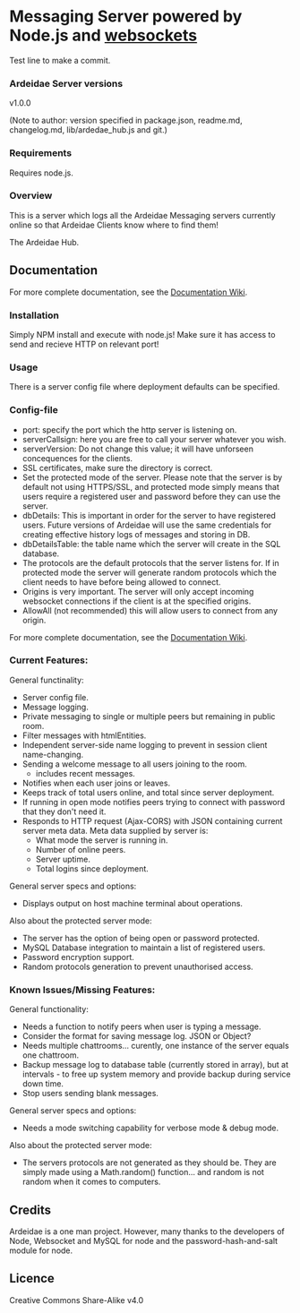 
# Messaging Server powered by Node.js and [websockets](https://github.com/theturtle32/WebSocket-Node)
Test line to make a commit.



### Ardeidae Server versions
v1.0.0


(Note to author:
version specified in package.json, readme.md, changelog.md, lib/ardedae_hub.js and git.)



### Requirements
Requires node.js.



### Overview
This is a server which logs all the Ardeidae Messaging servers currently online so that Ardeidae Clients know where to find them!

The Ardeidae Hub.



## Documentation
For more complete documentation, see the [Documentation Wiki](http://www.student.bth.se/~kawe14/javascript/kmom10/docs/index.php).



### Installation
Simply NPM install and execute with node.js! Make sure it has access to send and recieve HTTP on relevant port!



### Usage
There is a server config file where deployment defaults can be specified. 



### Config-file
* port: specify the port which the http server is listening on.
* serverCallsign: here you are free to call your server whatever you wish.
* serverVersion: Do not change this value; it will have unforseen concequences for the clients.
* SSL certificates, make sure the directory is correct.
* Set the protected mode of the server.
	Please note that the server is by default not using HTTPS/SSL, and protected mode simply means that users require a registered user and password before they can use the server.
* dbDetails: This is important in order for the server to have registered users. Future versions of Ardeidae will use the same credentials for creating effective history logs of messages and storing in DB.
* dbDetailsTable: the table name which the server will create in the SQL database.
* The protocols are the default protocols that the server listens for. If in protected mode the server will generate random protocols which the client needs to have before being allowed to connect.
* Origins is very important. The server will only accept incoming websocket connections if the client is at the specified origins.
* AllowAll (not recommended) this will allow users to connect from any origin.


For more complete documentation, see the [Documentation Wiki](http://www.student.bth.se/~kawe14/javascript/kmom10/docs/index.php).



### Current Features:
General functinality:
* Server config file.
* Message logging.
* Private messaging to single or multiple peers but remaining in public room.
* Filter messages with htmlEntities.
* Independent server-side name logging to prevent in session client name-changing.
* Sending a welcome message to all users joining to the room.
	- includes recent messages.
* Notifies when each user joins or leaves.
* Keeps track of total users online, and total since server deployment.
* If running in open mode notifies peers trying to connect with password that they don't need it.
* Responds to HTTP request (Ajax-CORS) with JSON containing current server meta data.
	Meta data supplied by server is:
	- What mode the server is running in.
	- Number of online peers.
	- Server uptime.
	- Total logins since deployment.

General server specs and options:
* Displays output on host machine terminal about operations.

Also about the protected server mode:
* The server has the option of being open or password protected.
* MySQL Database integration to maintain a list of registered users.
* Password encryption support.
* Random protocols generation to prevent unauthorised access.



### Known Issues/Missing Features:
General functionality:
* Needs a function to notify peers when user is typing a message.
* Consider the format for saving message log. JSON or Object?
* Needs multiple chattrooms... curently, one instance of the server equals one chattroom.
* Backup message log to database table (currently stored in array), but at intervals - to free up system memory and provide backup during service down time.
* Stop users sending blank messages.

General server specs and options:
* Needs a mode switching capability for verbose mode & debug mode.

Also about the protected server mode:
* The servers protocols are not generated as they should be. They are simply made using a Math.random() function... and random is not random when it comes to computers.



## Credits
Ardeidae is a one man project. However, many thanks to the developers of Node, Websocket and MySQL for node and the password-hash-and-salt module for node.



## Licence
Creative Commons Share-Alike v4.0




